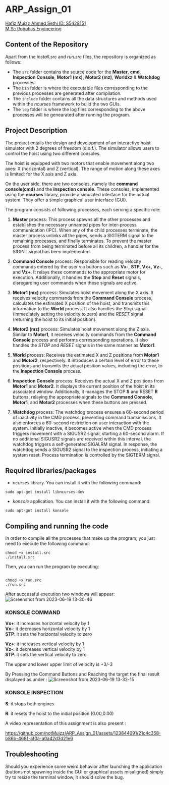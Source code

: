 # ARP_Assign_01

[Hafiz Muizz Ahmed Sethi ID: S5428151](https://github.com/notMuizz)<br>
[M.Sc Robotics Engineering](https://corsi.unige.it/corsi/10635)<br>

## Content of the Repository
Apart from the *install.src* and *run.src* files, the repository is organized as follows:
- The `src` folder contains the source code for the **Master**, **cmd**, **Inspection Console**, **Motor1 (mx)**, **Motor2 (mz)**, **Worldxz** & **Watchdog** processes.
- The `bin` folder is where the executable files corresponding to the previous processes are generated after compilation.
- The `include` folder contains all the data structures and methods used within the *ncurses* framework to build the two GUIs.
- The `log` folder is where the log files corresponding to the above processes will be genearated after running the program.


## Project Description
The project entails the design and development of an interactive hoist simulator with 2 degrees of freedom (d.o.f.). The simulator allows users to control the hoist using two different consoles.

The hoist is equipped with two motors that enable movement along two axes: X (horizontal) and Z (vertical). The range of motion along these axes is limited:  for the X axis and  Z axis.

On the user side, there are two consoles, namely the **command console(cmd)** and the **inspection console**. These consoles, implemented using the **ncurses** library, provide a simulated interface for the actual system. They offer a simple graphical user interface (GUI).

The program consists of following processes, each serving a specific role:

1. **Master** process: This process spawns all the other processes and establishes the necessary unnamed pipes for inter-process communication (IPC). When any of the child processes terminate, the master process unlinks all the pipes, sends a SIGTERM signal to the remaining processes, and finally terminates. To prevent the master process from being terminated before all its children, a handler for the SIGINT signal has been implemented.

2. **Command Console** process: Responsible for reading velocity commands entered by the user via buttons such as **Vx-**,  **STP**, **Vx+**, **Vz-**, and **Vz+**. It relays these commands to the appropriate motor for execution. Additionally, it handles the **Stop** and **Reset** signals, disregarding user commands when these signals are active.

3. **Motor1 (mx)** process: Simulates hoist movement along the X axis. It receives velocity commands from the **Command Console** process, calculates the estimated X position of the hoist, and transmits this information to the **World** process. It also handles the *Stop* signal (immediately setting the velocity to zero) and the *RESET* signal (returning the hoist to its initial position).

4. **Motor2 (mz)** process: Simulates hoist movement along the Z axis. Similar to **Motor1**, it receives velocity commands from the **Command Console** process and performs corresponding operations. It also handles the *STOP* and *RESET* signals in the same manner as **Motor1**.

5. **World** process: Receives the estimated X and Z positions from **Motor1** and **Motor2**, respectively. It introduces a certain level of error to these positions and transmits the actual position values, including the error, to the **Inspection Console** process.

6. **Inspection Console** process: Receives the actual X and Z positions from **Motor1** and **Motor2**. It displays the current position of the hoist in its associated window. Additionally, it manages the STOP **S** and RESET **R** buttons, relaying the appropriate signals to the **Command Console**, **Motor1**, and **Motor2** processes when these buttons are pressed.

7. **Watchdog** process: The watchdog process ensures a 60-second period of inactivity in the CMD process, preventing command transmissions. It also enforces a 60-second restriction on user interaction with the system. Initially inactive, it becomes active when the CMD process triggers movement with a SIGUSR2 signal, starting a 60-second alarm. If no additional SIGUSR2 signals are received within this interval, the watchdog triggers a self-generated SIGALRM signal. In response, the watchdog sends a SIGUSR2 signal to the inspection process, initiating a system reset. Process termination is controlled by the SIGTERM signal.


## Required libraries/packages
- *ncurses* library. You can install it with the following command:
```console
sudo apt-get install libncurses-dev
```

- *konsole* application. You can install it with the following command:
```console
sudo apt-get install konsole
```

## Compiling and running the code
In order to compile all the processes that make up the program, you just need to execute the following command:
```console
chmod +x install.src
./install.src
```

Then, you can run the program by executing:
```console

chmod +x run.src
./run.src
```
After successful execution two windows will appear:
![Screenshot from 2023-06-19 13-30-46](https://github.com/notMuizz/ARP_Assign_01/assets/123844091/cfb60994-aa72-4dbc-99cc-f5283268499d)

### KONSOLE COMMAND

**Vx+**: it increases horizontal velocity by 1 <br>
**Vx-**: it decreases horizontal velocity by 1 <br>
**STP**: it sets the horizontal velocity to zero <br>

**Vz+**: it increases vertical velocity by 1 <br>
**Vz-**: it decreases vertical velocity by 1 <br>
**STP**: it sets the vertical velocity to zero <br>

The upper and lower upper limit of velocity is +3/-3

By Pressing the Command Buttons and Reaching the target the final result displayed as under :
![Screenshot from 2023-06-19 13-32-15](https://github.com/notMuizz/ARP_Assign_01/assets/123844091/466f5eee-ca5d-4b67-97ae-de4c7a8a6d18)
   


### KONSOLE INSPECTION

**S**: it stops both engines

**R**: it resets the hoist to the initial position (0.00,0.00)

A video representation of this assignment is also present :


https://github.com/notMuizz/ARP_Assign_01/assets/123844091/21c4c358-b86b-4681-af0a-a0a42d3d21e6



## Troubleshooting
Should you experience some weird behavior after launching the application (buttons not spawning inside the GUI or graphical assets misaligned) simply try to resize the terminal window, it should solve the bug.




